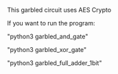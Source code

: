This garbled circuit uses AES Crypto

If you want to run the program:

"python3 garbled_and_gate"

"python3 garbled_xor_gate"

"python3 garbled_full_adder_1bit"
